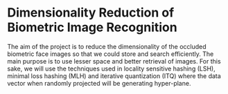 # Dimensionality Reduction of Biometric Image Recognition

The aim of the project is to reduce the dimensionality of the occluded biometric face images so that we could store and search efficiently. The main purpose is to use lesser space and better retrieval of images. For this sake, we will use the techniques used in locality sensitive hashing (LSH), minimal loss hashing (MLH) and iterative quantization (ITQ) where the data vector when randomly projected will be generating hyper-plane.
